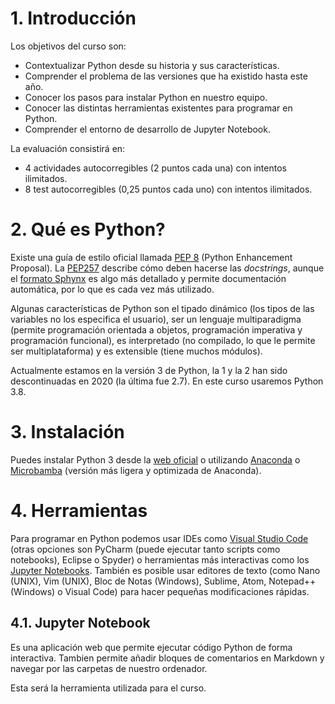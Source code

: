 # 1. Introducción
Los objetivos del curso son:
- Contextualizar Python desde su historia y sus características.
- Comprender el problema de las versiones que ha existido hasta este año.
- Conocer los pasos para instalar Python en nuestro equipo.
- Conocer las distintas herramientas existentes para programar en Python.
- Comprender el entorno de desarrollo de Jupyter Notebook.

La evaluación consistirá en:
- 4 actividades autocorregibles (2 puntos cada una) con intentos ilimitados.
- 8 test autocorregibles (0,25 puntos cada uno) con intentos ilimitados.

# 2. Qué es Python?
Existe una guía de estilo oficial llamada [PEP 8](https://peps.python.org/pep-0008/)  (Python Enhancement Proposal). La [PEP257](https://peps.python.org/pep-0257/) describe cómo deben hacerse las *docstrings*, aunque el [formato Sphynx](https://www.sphinx-doc.org/en/master/usage/domains/python.html) es algo más detallado y permite documentación automática, por lo que es cada vez más utilizado.

Algunas características de Python son el tipado dinámico (los tipos de las variables no los especifica el usuario), ser un lenguaje multiparadigma (permite programación orientada a objetos, programación imperativa y programación funcional), es interpretado (no compilado, lo que le permite ser multiplataforma) y es extensible (tiene muchos módulos).

Actualmente estamos en la versión 3 de Python, la 1 y la 2 han sido descontinuadas en 2020 (la última fue 2.7). En este curso usaremos Python 3.8.

# 3. Instalación
Puedes instalar Python 3 desde la [web oficial](https://www.python.org/downloads/) o utilizando [Anaconda](https://www.anaconda.com/download) o [Microbamba](https://mamba.readthedocs.io/en/latest/installation/micromamba-installation.html) (versión más ligera y optimizada de Anaconda).

# 4. Herramientas
Para programar en Python podemos usar IDEs como [Visual Studio Code](https://code.visualstudio.com/) (otras opciones son PyCharm (puede ejecutar tanto scripts como notebooks), Eclipse o Spyder) o herramientas más interactivas como los [Jupyter Notebooks](https://jupyter.org/). También es posible usar editores de texto (como Nano (UNIX), Vim (UNIX), Bloc de Notas (Windows), Sublime, Atom, Notepad++ (Windows) o Visual Code) para hacer pequeñas modificaciones rápidas.

## 4.1. Jupyter Notebook
Es una aplicación web que permite ejecutar código Python de forma interactiva. Tambien permite añadir bloques de comentarios en Markdown y navegar por las carpetas de nuestro ordenador.

Esta será la herramienta utilizada para el curso.